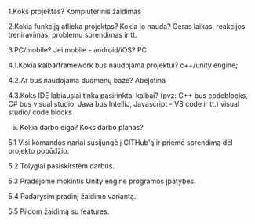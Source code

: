 1.Koks projektas?
 Kompiuterinis žaidimas 

2.Kokia funkciją atlieka projektas? Kokia jo nauda?
 Geras laikas, reakcijos treniravimas, problemu sprendimas ir tt.

3.PC/mobile? Jei mobile - android/iOS?
 PC

4.1.Kokia kalba/framework bus naudojama projektui?
  c++/unity engine;

4.2.Ar bus naudojama duomenų bazė? 
Abejotina

4.3.Koks IDE labiausiai tinka pasirinktai kalbai?
(pvz: C++ bus codeblocks, C# bus visual studio, Java bus IntelliJ, Javascript - VS code ir tt.)
 visual studio/ code blocks

5. Kokia darbo eiga? Koks darbo planas?

5.1 Visi komandos nariai susijungė į GITHub'ą ir priemė sprendimą dėl projekto pobūdžio.

5.2 Tolygiai pasiskirstėm darbus.

5.3 Pradėjome mokintis Unity engine programos įpatybes. 

5.4 Padarysim pradinį žaidimo variantą.

5.5 Pildom žaidimą su features.
